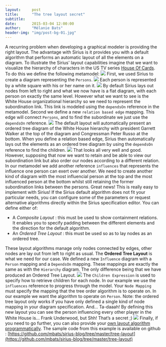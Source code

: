 ```yaml
---
layout:     post
title:      "The tree layout secret"
subtitle:   
date:       2015-03-04 12:00:00
author:     "Mélanie Bats"
header-img: "img/post-bg-01.jpg"
---
```


A recurring problem when developing a graphical modeler is providing the right layout. The advantage with Sirius is it provides you with a default algorithm that performs an automatic layout of all the elements on a diagram. To illustrate the Sirius' layout capabilities imagine that we want to visualize the hierarchy of characters in the US TV series [House Of Cards](http://en.wikipedia.org/wiki/House_of_Cards_(U.S._TV_series)). To do this we define the following metamodel: ![](https://github.com/mbats/sirius-blog/blob/master/tree-layout/blog/images/metamodel.png?raw=true) First, we used Sirius to create a diagram representing the `Persons`. ![](https://github.com/mbats/sirius-blog/blob/master/tree-layout/blog/images/persons.png?raw=true) Each person is represented by a white square with his or her name on it. ![](https://github.com/mbats/sirius-blog/blob/master/tree-layout/blog/images/flat.png?raw=true) By default Sirius lays out nodes from left to right and what we now have is a flat diagram, with each person on exactly the same level. However what we want to see is the White House organizational hierarchy so we need to represent the subordination link. This link is modeled using the `dependsOn` reference in the metamodel. Second we define a new `relation based edge` mapping. This edge will connect `Persons`, and to find the subordinate we just use the `dependsOn` reference. ![](https://github.com/mbats/sirius-blog/blob/master/tree-layout/blog/images/dependsOn.png?raw=true) The default layout will automatically present an ordered tree diagram of the White House hierarchy with president Garrett Walker at the top of the diagram and Congressman Peter Russo at the bottom. When you define a relation based edge, Sirius then automatically lays out the elements as an ordered tree diagram by using the `dependsOn` reference to find the children. ![](https://github.com/mbats/sirius-blog/blob/master/tree-layout/blog/images/hierarchy.png?raw=true) That looks all very well and good. However, supposing that now we want to retain and be able to view our subordination link but also order our nodes according to a different relation. In our metamodel we add another reference `influences` that represents the influence one person can exert over another. We need to create another kind of diagram with the most influencial person at the top and the most influenced person at the bottom whilst still retaining the former subordination links between the persons. Great news! This is really easy to implement with Sirius! If the Sirius default algorithm does not fit your particular needs, you can configure some of the parameters or request alternative algorithms directly within the Sirius specification editor. You can define either of:

*   A _Composite Layout_ : this must be used to show containment relations. It enables you to specify padding between the different elements and the direction for the default algorithm.
*   An _Ordered Tree Layout_ : this must be used so as to lay nodes as an ordered tree.

These layout algorithms manage only nodes connected by edges, other nodes are lay out from left to right as usual. The **Ordered Tree Layout** is what we need for our case. We defined a new `Influence` diagram with a `Person` mapping and a `DependsOn` mapping. These mappings are exactly the same as with the `Hierarchy` diagram. The only difference being that we have produced an Ordered Tree Layout. ![](https://github.com/mbats/sirius-blog/blob/master/tree-layout/blog/images/influenceHierarchy.png?raw=true) The `Children Expression` is used to specify how to retrieve children for each node. In our example we use the `influences` reference to progress through the model. Your `Node Mapping` must specify the mapping that the tree order algorithm is to operate on. In our example we want the algorithm to operate on `Person`. Note: the ordered tree layout only works if you have only defined a single kind of node mapping in your diagram specification. And... Ta-daaah! By defining this new layout you can see the person influencing every other player in the White House is... Frank Underwood, but Shh! That’s a secret ;) ![](https://github.com/mbats/sirius-blog/blob/master/tree-layout/blog/images/influence.png?raw=true) Finally, if you need to go further, you can also provide your [own layout algorithm programmatically](http://www.eclipse.org/sirius/doc/developer/extensions-provide_custom-arrange-all.html). The sample code from this example is available on github : [https://github.com/mbats/sirius-blog/tree/master/tree-layout](https://github.com/mbats/sirius-blog/tree/master/tree-layout)